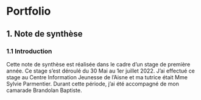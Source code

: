 # Portfolio

## 1. Note de synthèse

### 1.1 Introduction

Cette note de synthèse est réalisée dans le cadre d’un stage de première année. Ce stage s’est déroulé du 30 Mai au 1er juillet 2022. J’ai effectué ce stage au Centre Information Jeunesse de l’Aisne et ma tutrice était Mme Sylvie Parmentier. Durant cette période, j’ai été accompagné de mon camarade Brandolan Baptiste.
